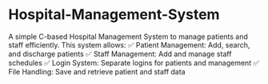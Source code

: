 # Hospital-Management-System
A simple C-based Hospital Management System to manage patients and staff efficiently. This system allows:  ✅ Patient Management: Add, search, and discharge patients ✅ Staff Management: Add and manage staff schedules ✅ Login System: Separate logins for patients and management ✅ File Handling: Save and retrieve patient and staff data
